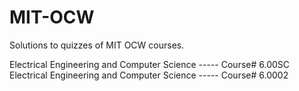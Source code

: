# MIT-OCW
Solutions to quizzes of MIT OCW courses. 

Electrical Engineering and Computer Science ----- Course# 6.00SC
Electrical Engineering and Computer Science ----- Course# 6.0002
                                                  
